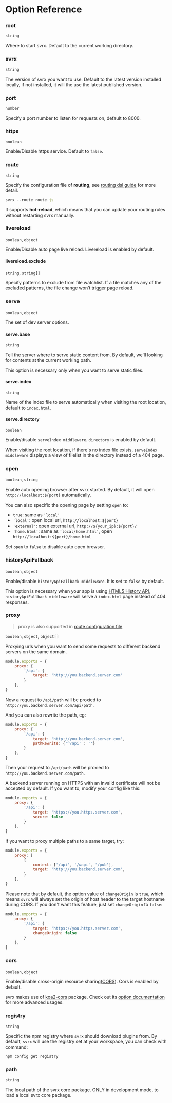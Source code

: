 # Option Reference

### root

`string`

Where to start svrx. Default to the current working directory.

### svrx

`string`

The version of svrx you want to use.
Default to the latest version installed locally, if not installed, it will the use the latest published version.

### port

`number`

Specify a port number to listen for requests on, default to 8000.

### https

`boolean`

Enable/Disable https service. Default to `false`.

### route 

`string`

Specify the configuration file of __routing__, see [routing dsl guide](./route.md) for more detail.   

```js
svrx --route route.js
```

It supports __hot-reload__, which means that you can update your routing rules without restarting svrx manually.


### livereload

`boolean`, `object`

Enable/Disable auto page live reload.
Livereload is enabled by default.

#### livereload.exclude

`string`, `string[]`

Specify patterns to exclude from file watchlist. 
If a file matches any of the excluded patterns, the file change won’t trigger page reload.

### serve

`boolean`, `object`

The set of dev server options. 

#### serve.base

`string`

Tell the server where to serve static content from. By default, we'll looking for contents at the current working path. 

This option is necessary only when you want to serve static files. 


#### serve.index

`string`

Name of the index file to serve automatically when visiting the root location, default to `index.html`.

#### serve.directory 

`boolean`

Enable/disable `serveIndex middleware`. `directory` is enabled by default.

When visiting the root location, if there's no index file exists, `serveIndex middleware` displays a view of filelist in the directory instead of a 404 page.


###  open

`boolean`, `string`

Enable auto opening browser after svrx started. 
By default, it will open `http://localhost:${port}` automatically.
 
You can also specific the opening page by setting `open` to:

- `true`: same as `'local'`
- `'local'`: open local url, `http://localhost:${port}` 
- `'external'`: open external url, `http://${your_ip}:${port}/`
- `'home.html'`: same as `'local/home.html'`, open `http://localhost:${port}/home.html` 

Set `open` to `false` to disable auto open browser.


### historyApiFallback

`boolean`, `object`

Enable/disable `historyApiFallback middleware`. It is set to `false` by default.

This option is necessary when your app is using [HTML5 History API](https://developer.mozilla.org/en-US/docs/Web/API/History), 
`historyApiFallback middleware` will serve a `index.html` page instead of 404 responses.

### proxy

> proxy is also supported in [route configuration file](./route.md#proxy)

`boolean`, `object`, `object[]`

Proxying urls when you want to send some requests to different backend servers on the same domain.

```js
module.exports = {
    proxy: {
        '/api': {
            target: 'http://you.backend.server.com'  
        }
    },
}
```

Now a request to `/api/path` will be proxied to `http://you.backend.server.com/api/path`.

And you can also rewrite the path, eg:

```js
module.exports = {
    proxy: {
        '/api': {
            target: 'http://you.backend.server.com',
            pathRewrite: {'^/api' : ''} 
        }
    },
}
```

Then your request to `/api/path` will be proxied to `http://you.backend.server.com/path`.

A backend server running on HTTPS with an invalid certificate will not be accepted by default.
If you want to, modify your config like this:

```js
module.exports = {
    proxy: {
        '/api': {
            target: 'https://you.https.server.com',
            secure: false 
        }
    },
}
```

If you want to proxy multiple paths to a same target, try:

```js
module.exports = {
    proxy: [
        {
            context: ['/api', '/wapi', '/pub'],
            target: 'http://you.backend.server.com',
        }  
    ],
}
```

Please note that by default, the option value of `changeOrigin` is `true`, 
which means `svrx` will always set the origin of host header to the target hostname during CORS. 
If you don't want this feature, just set `changeOrigin` to `false`:

```js
module.exports = {
    proxy: {
        '/api': {
            target: 'https://you.https.server.com',
            changeOrigin: false 
        }
    },
}
```

### cors

`boolean`, `object`

Enable/disable cross-origin resource sharing([CORS](https://developer.mozilla.org/en-US/docs/Web/HTTP/CORS)).
Cors is enabled by default. 

svrx makes use of [koa2-cors](https://github.com/zadzbw/koa2-cors) package.
Check out its [option documentation](https://github.com/zadzbw/koa2-cors#options) for more advanced usages.

### registry

`string`

Specific the npm registry where `svrx` should download plugins from.
By default, `svrx` will use the registry set at your workspace, you can check with command:  

```bash
npm config get registry
```

### path 

`string` 

The local path of the svrx core package. 
ONLY in development mode, to load a local svrx core package.    
